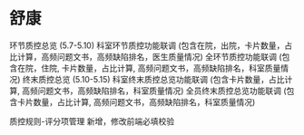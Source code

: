 # 舒康
环节质控总览 (5.7-5.10)
科室环节质控功能联调 (包含在院，出院，卡片数量，占比计算，高频问题文书，高频缺陷排名，医生质量情况)
全环节质控功能联调 (包含在院，住院, 卡片数量，占比计算, 高频问题文书，高频缺陷排名，科室质量情况)
终末质控总览 (5.10-5.15)
科室终末质控总览功能联调 (包含卡片数量，占比计算, 高频问题文书，高频缺陷排名，科室质量情况)
全员终末质控总览功能联调 (包含卡片数量，占比计算, 高频问题文书，高频缺陷排名，科室质量情况)


质控规则-评分项管理
新增，修改前端必填校验